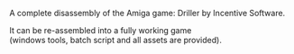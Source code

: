 A complete disassembly of the Amiga game: Driller by Incentive Software.

It can be re-assembled into a fully working game<br>
(windows tools, batch script and all assets are provided).
